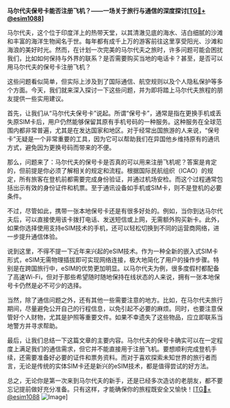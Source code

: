 **马尔代夫保号卡能否注册飞机？——一场关于旅行与通信的深度探讨[[TG💪+ @esim1088](https://t.me/s/esim1088)]**

马尔代夫，这个位于印度洋上的热带天堂，以其清澈见底的海水、洁白细腻的沙滩和丰富的海洋生物闻名于世。每年都有成千上万的游客前往这里享受阳光、沙滩和海浪的美好时光。然而，在计划一次完美的马尔代夫之旅时，许多问题可能会困扰我们，比如如何保持与外界的联系？是否需要购买当地的电话卡？甚至，是否可以用马尔代夫的保号卡注册飞机？

这些问题看似简单，但实际上涉及到了国际通信、航空规则以及个人隐私保护等多个方面。今天，我们就来深入探讨一下这些问题，并为即将踏上马尔代夫旅程的朋友提供一些实用建议。

首先，让我们从“马尔代夫保号卡”说起。所谓“保号卡”，通常是指在更换手机或丢失原SIM卡后，用户仍然能够保留其原有手机号码的一种服务。这种服务在全球范围内都非常普遍，尤其是在发达国家和地区。对于经常出国旅游的人来说，“保号卡”无疑是一个非常重要的工具，因为它可以帮助我们在异国他乡维持原有的通讯方式，避免因为更换号码而带来的不便。

那么，问题来了：马尔代夫的保号卡是否真的可以用来注册飞机呢？答案是肯定的，但前提是你必须了解相关的规定和流程。根据国际民航组织（ICAO）的规定，所有旅客在登机前都需要完成身份验证，并通过机场安检。而这个过程通常包括出示有效的身份证件和机票。至于通讯设备如手机或SIM卡，则不是登机的必要条件。

不过，尽管如此，携带一张本地保号卡还是有很多好处的。例如，当你到达马尔代夫后，可以直接使用该卡拨打电话、发送短信或上网，无需额外购买新卡。此外，如果你选择使用支持eSIM技术的手机，还可以轻松切换到不同的运营商网络，进一步提升通信体验。

说到这里，不得不提一下近年来兴起的eSIM技术。作为一种全新的嵌入式SIM卡形式，eSIM无需物理插拔即可实现网络连接，极大地简化了用户的操作步骤。特别是在跨国旅行中，eSIM的优势更加明显。以马尔代夫为例，很多度假村都配备了高速Wi-Fi，但对于那些希望随时随地保持在线状态的人来说，拥有一张本地保号卡仍然是必不可少的选择。

当然，除了通信问题之外，还有其他一些需要注意的地方。比如，在马尔代夫旅行期间，尽量避免公开自己的行程信息，以免引起不必要的麻烦。同时，也要注意保管好个人财物，尤其是护照等重要文件。如果不幸遗失了这些物品，应立即联系当地警方并寻求帮助。

最后，让我们总结一下这篇文章的主要内容。马尔代夫的保号卡确实可以在一定程度上满足我们的通信需求，但它并不能直接用于注册飞机。要想顺利完成登机手续，还需要准备好必要的证件和票务资料。而对于喜欢探索未知世界的旅行者而言，无论是传统的实体SIM卡还是新兴的eSIM技术，都是值得尝试的好方法。

总之，无论你是第一次来到马尔代夫的新手，还是已经多次造访的老朋友，都不要忘记提前做好充分准备。只有这样，才能确保你的旅程既安全又愉快！[[TG💪+ @esim1088](https://t.me/s/esim1088) ![Image](https://i.postimg.cc/4NQfJmqS/Snipaste-2025-05-13-00-14-12.png)]